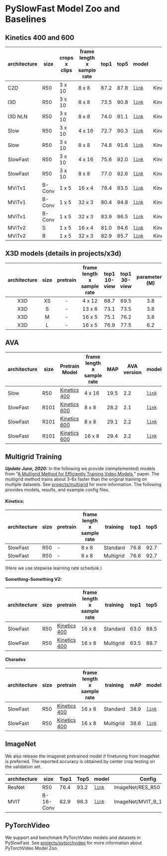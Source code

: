 # PySlowFast Model Zoo and Baselines

## Kinetics 400 and 600

| architecture | size |  crops x clips |  frame length x sample rate | top1 |  top5  |  model | config | dataset |
| ------------- | ------------- | ------------- | ------------- | ------------- | ------------- | ------------- | ------------- | ------------- |
| C2D | R50 | 3 x 10 | 8 x 8 | 67.2 | 87.8 | [`link`](https://dl.fbaipublicfiles.com/pyslowfast/model_zoo/kinetics400/C2D_NOPOOL_8x8_R50.pkl) | Kinetics/c2/C2D_NOPOOL_8x8_R50 | K400 |
| I3D | R50 | 3 x 10 | 8 x 8 | 73.5 | 90.8 | [`link`](https://dl.fbaipublicfiles.com/pyslowfast/model_zoo/kinetics400/I3D_8x8_R50.pkl) | Kinetics/c2/I3D_8x8_R50 | K400 |
| I3D NLN | R50 | 3 x 10 | 8 x 8 | 74.0 | 91.1 | [`link`](https://dl.fbaipublicfiles.com/pyslowfast/model_zoo/kinetics400/I3D_NLN_8x8_R50.pkl) | Kinetics/c2/I3D_NLN_8x8_R50 | K400 |
| Slow | R50 | 3 x 10 | 4 x 16 | 72.7 | 90.3 | [`link`](https://dl.fbaipublicfiles.com/pyslowfast/model_zoo/kinetics400/SLOWONLY_4x16_R50.pkl) | Kinetics/c2/SLOW_4x16_R50 | K400 |
| Slow | R50 | 3 x 10 | 8 x 8 | 74.8 | 91.6 | [`link`](https://dl.fbaipublicfiles.com/pyslowfast/model_zoo/kinetics400/SLOWONLY_8x8_R50.pkl) | Kinetics/c2/SLOW_8x8_R50 | K400 |
| SlowFast | R50 | 3 x 10 | 4 x 16 | 75.6 | 92.0 | [`link`](https://dl.fbaipublicfiles.com/pyslowfast/model_zoo/kinetics400/SLOWFAST_4x16_R50.pkl) | Kinetics/c2/SLOWFAST_4x16_R50 | K400 |
| SlowFast | R50 | 3 x 10 | 8 x 8 | 77.0 | 92.6 | [`link`](https://dl.fbaipublicfiles.com/pyslowfast/model_zoo/kinetics400/SLOWFAST_8x8_R50.pkl) | Kinetics/c2/SLOWFAST_8x8_R50 | K400 |
| MViTv1 | B-Conv | 1 x 5 | 16 x 4 | 78.4 | 93.5 | [`link`](https://drive.google.com/file/d/194gJinVejq6A1FmySNKQ8vAN5-FOY-QL/view?usp=sharing) | Kinetics/MVIT_B_16x4_CONV | K400 |
| MViTv1 | B-Conv | 1 x 5 | 32 x 3 | 80.4 | 94.8 | [`link`](https://dl.fbaipublicfiles.com/pyslowfast/model_zoo/mvit/k400.pyth) | Kinetics/MVIT_B_32x3_CONV | K400 |
| MViTv1 | B-Conv | 1 x 5 | 32 x 3 | 83.9 | 96.5 | [`link`](https://dl.fbaipublicfiles.com/pyslowfast/model_zoo/mvit/k600.pyth) | Kinetics/MVIT_B_32x3_CONV_K600 | K600 |
| MViTv2 | S | 1 x 5 | 16 x 4 | 81.0 | 94.6 | [`link`](https://dl.fbaipublicfiles.com/pyslowfast/model_zoo/mvitv2/pysf_video_models/MViTv2_S_16x4_k400_f302660347.pyth) | Kinetics/MVITv2_S_16x4 | K400 |
| MViTv2 | B | 1 x 5 | 32 x 3 | 82.9 | 95.7 | [`link`](https://dl.fbaipublicfiles.com/pyslowfast/model_zoo/mvitv2/pysf_video_models/MViTv2_B_32x3_k400_f304025456.pyth) | Kinetics/MVITv2_B_32x3 | K400 |

## X3D models (details in projects/x3d)

|    architecture     |  size  | pretrain |    frame length x sample rate     | top1 10-view | top1 30-view | parameters (M) | FLOPs (G) | model | config |
| :-------------: | :-----: | :-----: | :-------------: | :------: | :------: | :------------: | :----: | :------: | :------: |
| X3D | XS | - | 4 x 12 | 68.7 | 69.5 | 3.8 | 0.60 | [`link`](https://dl.fbaipublicfiles.com/pyslowfast/x3d_models/x3d_xs.pyth) | Kinetics/X3D_XS |
| X3D | S | - | 13 x 6 | 73.1 | 73.5 | 3.8 | 1.96 | [`link`](https://dl.fbaipublicfiles.com/pyslowfast/x3d_models/x3d_s.pyth) | Kinetics/X3D_S |
| X3D | M | - | 16 x 5 | 75.1 | 76.2 | 3.8 | 4.73 | [`link`](https://dl.fbaipublicfiles.com/pyslowfast/x3d_models/x3d_m.pyth) | Kinetics/X3D_M |
| X3D | L | - | 16 x 5 | 76.9 | 77.5 | 6.2 | 18.37 | [`link`](https://dl.fbaipublicfiles.com/pyslowfast/x3d_models/x3d_l.pyth) | Kinetics/X3D_L |

## AVA

| architecture | size | Pretrain Model |  frame length x sample rate  | MAP | AVA version | model |
| ------------- | ------------- | ------------- | ------------- | ------------- | ------------- |------------- |
| Slow | R50 | [Kinetics 400](https://dl.fbaipublicfiles.com/pyslowfast/model_zoo/ava/pretrain/C2D_8x8_R50.pkl) | 4 x 16 | 19.5 | 2.2 | [`link`](https://dl.fbaipublicfiles.com/pyslowfast/model_zoo/ava/C2D_8x8_R50.pkl) |
| SlowFast | R101 | [Kinetics 600](https://dl.fbaipublicfiles.com/pyslowfast/model_zoo/ava/pretrain/SLOWFAST_32x2_R101_50_50_v2.1.pkl) | 8 x 8 | 28.2 | 2.1 | [`link`](https://dl.fbaipublicfiles.com/pyslowfast/model_zoo/ava/SLOWFAST_32x2_R101_50_50_v2.1.pkl) |
| SlowFast | R101 | [Kinetics 600](https://dl.fbaipublicfiles.com/pyslowfast/model_zoo/ava/pretrain/SLOWFAST_32x2_R101_50_50.pkl) | 8 x 8 | 29.1 | 2.2 | [`link`](https://dl.fbaipublicfiles.com/pyslowfast/model_zoo/ava/SLOWFAST_32x2_R101_50_50.pkl) |
| SlowFast | R101 | [Kinetics 600](https://dl.fbaipublicfiles.com/pyslowfast/model_zoo/ava/pretrain/SLOWFAST_64x2_R101_50_50.pkl) | 16 x 8 | 29.4 | 2.2 | [`link`](https://dl.fbaipublicfiles.com/pyslowfast/model_zoo/ava/SLOWFAST_64x2_R101_50_50.pkl) |

## Multigrid Training

***Update June, 2020:*** In the following we provide (reimplemented) models from  "[A Multigrid Method for Efficiently Training Video Models
](https://arxiv.org/abs/1912.00998)" paper. The multigrid method trains about 3-6x faster than the original training on multiple datasets. See [projects/multigrid](projects/multigrid/README.md) for more information. The following provides models, results, and example config files.

#### Kinetics:
| architecture | size |  pretrain |  frame length x sample rate | training | top1 |  top5  |  model | config |
| ------------- | ------------- | ------------- | ------------- | ------------- | ------------- | ------------- | ------------- | ------------- |
| SlowFast | R50 | - | 8 x 8 | Standard | 76.8 | 92.7 | [`link`](https://dl.fbaipublicfiles.com/pyslowfast/pyslowfast/model_zoo/multigrid/model_zoo/Kinetics/SLOWFAST_8x8_R50_stepwise.pkl) | Kinetics/SLOWFAST_8x8_R50_stepwise |
| SlowFast | R50 | - | 8 x 8 | Multigrid | 76.6 | 92.7 | [`link`](https://dl.fbaipublicfiles.com/pyslowfast/pyslowfast/model_zoo/multigrid/model_zoo/Kinetics/SLOWFAST_8x8_R50_stepwise_multigrid.pkl) | Kinetics/SLOWFAST_8x8_R50_stepwise_multigrid |

(Here we use stepwise learning rate schedule.)

#### Something-Something V2:
| architecture | size |  pretrain |  frame length x sample rate | training | top1 |  top5  |  model | config |
| ------------- | ------------- | ------------- | ------------- | ------------- | ------------- | ------------- | ------------- | ------------- |
| SlowFast | R50 | [Kinetics 400](https://dl.fbaipublicfiles.com/pyslowfast/model_zoo/kinetics400/SLOWFAST_8x8_R50.pkl) | 16 x 8 | Standard | 63.0 | 88.5 | [`link`](https://dl.fbaipublicfiles.com/pyslowfast/pyslowfast/model_zoo/multigrid/model_zoo/SSv2/SLOWFAST_16x8_R50.pkl) | SSv2/SLOWFAST_16x8_R50 |
| SlowFast | R50 | [Kinetics 400](https://dl.fbaipublicfiles.com/pyslowfast/model_zoo/kinetics400/SLOWFAST_8x8_R50.pkl) | 16 x 8 | Multigrid | 63.5 | 88.7 | [`link`](https://dl.fbaipublicfiles.com/pyslowfast/pyslowfast/model_zoo/multigrid/model_zoo/SSv2/SLOWFAST_16x8_R50_multigrid.pkl) | SSv2/SLOWFAST_16x8_R50_multigrid |


#### Charades
| architecture | size |  pretrain |  frame length x sample rate | training | mAP |  model | config |
| ------------- | ------------- | ------------- | ------------- | ------------- | ------------- | ------------- | ------------- |
| SlowFast | R50 | [Kinetics 400](https://dl.fbaipublicfiles.com/pyslowfast/model_zoo/kinetics400/SLOWFAST_8x8_R50.pkl) | 16 x 8 | Standard | 38.9 | [`link`](https://dl.fbaipublicfiles.com/pyslowfast/pyslowfast/model_zoo/multigrid/model_zoo/Charades/SLOWFAST_16x8_R50.pkl) | SSv2/SLOWFAST_16x8_R50 |
| SlowFast | R50 | [Kinetics 400](https://dl.fbaipublicfiles.com/pyslowfast/model_zoo/kinetics400/SLOWFAST_8x8_R50.pkl) | 16 x 8 | Multigrid | 38.6 | [`link`](https://dl.fbaipublicfiles.com/pyslowfast/pyslowfast/model_zoo/multigrid/model_zoo/Charades/SLOWFAST_16x8_R50_multigrid.pkl) | SSv2/SLOWFAST_16x8_R50_multigrid |


## ImageNet

We also release the imagenet pretrained model if finetuning from ImageNet is preferred. The reported accuracy is obtained by center crop testing on the validation set.

| architecture | size |  Top1 |  Top5  |  model  | Config |
| ------------- | ------------- | ------------- | ------------- | ------------- | ------------- |
| ResNet | R50 | 76.4 | 93.2 | [`link`](https://dl.fbaipublicfiles.com/pyslowfast/model_zoo/kinetics400/R50_IN1K.pyth) | ImageNet/RES_R50 |
| MVIT | B-16-Conv | 82.9 | 96.3 | [`link`](https://drive.google.com/file/d/1dYYqUB-3DSgBVc9d6o-rW8ojtVsrFLgp/view?usp=sharing) | ImageNet/MVIT_B_16_CONV |



## PyTorchVideo

We support and benchmark PyTorchVideo models and datasets in PySlowFast. See [projects/pytorchvideo](projects/pytorchvideo/README.md) for more information about PyTorchVideo Model Zoo.
